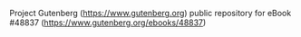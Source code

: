 Project Gutenberg (https://www.gutenberg.org) public repository for eBook #48837 (https://www.gutenberg.org/ebooks/48837)
